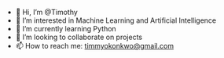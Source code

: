 - 👋 Hi, I’m @Timothy
- 👀 I’m interested in Machine Learning and Artificial Intelligence
- 🌱 I’m currently learning Python
- 💞️ I’m looking to collaborate on projects
- 📫 How to reach me: timmyokonkwo@gmail.com

<!---
Demuirge/Demuirge is a ✨ special ✨ repository because its `README.md` (this file) appears on your GitHub profile.
You can click the Preview link to take a look at your changes.
--->
